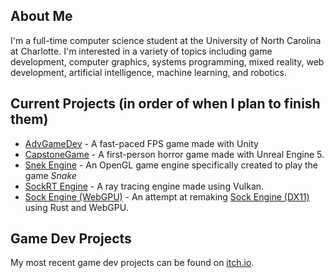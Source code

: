 ## About Me
I'm a full-time computer science student at the University of North Carolina at Charlotte. I'm interested in a variety of topics including game development, computer graphics, systems programming, mixed reality, web development, artificial intelligence, machine learning, and robotics.

## Current Projects (in order of when I plan to finish them)
* [AdvGameDev](https://github.com/odesai840/AdvGameDev) - A fast-paced FPS game made with Unity
* [CapstoneGame](https://github.com/odesai840/CapstoneGame) - A first-person horror game made with Unreal Engine 5.
* [Snek Engine](https://github.com/odesai840/SnekEngine) - An OpenGL game engine specifically created to play the game *Snake*
* [SockRT Engine](https://github.com/odesai840/SockRT-Engine) - A ray tracing engine made using Vulkan.
* [Sock Engine (WebGPU)](https://github.com/odesai840/Sock-Engine-WebGPU) - An attempt at remaking [Sock Engine (DX11)](https://github.com/odesai840/Sock-Engine-DX11) using Rust and WebGPU.

## Game Dev Projects
My most recent game dev projects can be found on [itch.io](https://sock8416.itch.io/).

